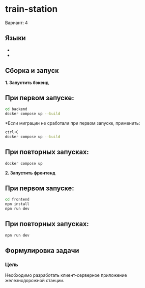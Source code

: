 # train-station
Вариант: 4

## Языки
- [backend]: Go
- [frontend]: TypeScript

## Сборка и запуск
**1. Запустить бэкенд**
   ## При первом запуске:
   ```bash
   cd backend
   docker compose up --build
   ```

   *Если миграции не сработали при первом запуске, применить:
   ```bash
   ctrl+C
   docker compose up --build
   ```
   ## При повторных запусках:
   ```bash
   docker compose up
   ```

**2. Запустить фронтенд**
   ## При первом запуске:
   ```bash
   cd frontend
   npm install
   npm run dev
   ```

   ## При повторных запусках:
   ```bash
   npm run dev
   ```

## Формулировка задачи
### Цель 
Необходимо разработать клиент-серверное приложение железнодорожной станции.